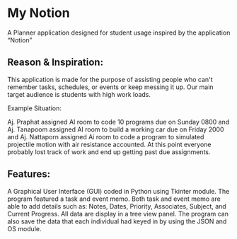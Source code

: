 # My Notion
A Planner application designed for student usage inspired by the application “Notion”

## Reason & Inspiration:

This application is made for the purpose of assisting people who can't remember tasks, schedules, or events or keep messing it up.
Our main target audience is students with high work loads.

Example Situation: 

Aj. Praphat assigned AI room to code 10 programs due on Sunday 0800 and Aj. Tanapoom assigned AI room to build a working car due on Friday 2000 and Aj. Nattaporn assigned Ai room to code a program to simulated projectile motion with air resistance accounted.
At this point everyone probably lost track of work and end up getting past due assignments.

## Features:

A Graphical User Interface (GUI) coded in Python using Tkinter module. The program featured a task and event memo. 
Both task and event memo are able to add details such as: Notes, Dates, Priority, Associates, Subject, and Current Progress. All data are display in a tree view panel. 
The program can also save the data that each individual had keyed in by using the JSON and OS module.
